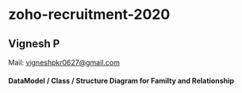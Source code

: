 # zoho-recruitment-2020

## Vignesh P
Mail: vigneshpkr0627@gmail.com

#### DataModel / Class / Structure Diagram for Familty and Relationship
